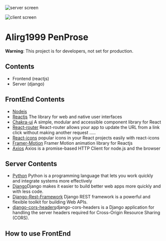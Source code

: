 ![server screen](./images/Backend.png)

![client screen](./images/Frontend.png)

# Alirg1999 PenProse

**Warning**: This project is for developers, not set for production.

## Contents

- Frontend (reactjs)
- Server (django)


## FrontEnd Contents
- [Nodejs](https://nodejs.org)
- [Reactjs](https://react.dev/) The library for web and native user interfaces
- [Chakra-ui](https://chakra-ui.com/) A simple, modular and accessible component library for React
- [React-router](https://reactrouter.com/en/main/) React-router allows your app to update the URL from a link click without making another request .....
- [React-icons](https://react-icons.github.io/react-icons/) popular icons in your React projects easily with react-icons
- [Framer-Motion](https://www.framer.com/motion/) Framer Motion animation library for Reactjs
- [Axios](https://axios-http.com/docs/intro) Axios is a promise-based HTTP Client for node.js and the browser

## Server Contents
- [Python](https://www.python.org/) Python is a programming language that lets you work quickly and integrate systems more effectively
- [Django](https://www.djangoproject.com/)Django makes it easier to build better web apps more quickly and with less code.
- [Django-Rest-Framework](https://www.django-rest-framework.org/) Django REST framework is a powerful and flexible toolkit for building Web APIs.
- [django-cors-headers](https://pypi.org/project/django-cors-headers/)django-cors-headers is a Django application for handling the server headers required for Cross-Origin Resource Sharing (CORS).



## How to use FrontEnd
